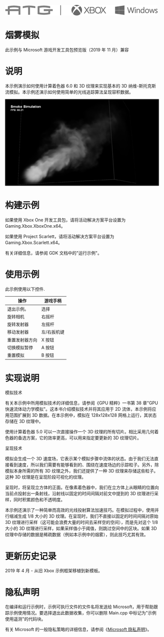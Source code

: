   ![](./media/image1.png)

#   烟雾模拟

此示例与 Microsoft 游戏开发工具包预览版（2019 年 11 月）兼容

# 说明

本示例演示如何使用计算着色器 6.0 和 3D 纹理来实现基本的 3D
纳维-斯托克斯流模拟。本示例还演示如何使用简单的光线追踪算法呈现容积数据。

![](./media/image3.png)

# 构建示例

如果使用 Xbox One 开发工具包，请将活动解决方案平台设置为
Gaming.Xbox.XboxOne.x64。

如果使用 Project Scarlett，请将活动解决方案平台设置为
Gaming.Xbox.Scarlett.x64。

有关详细信息，请参阅 GDK 文档中的"运行示例"。

# 使用示例

此示例使用以下控件.

| 操作                            |  游戏手柄                           |
|---------------------------------|------------------------------------|
| 退出示例。                      |  选择                               |
| 旋转相机                        |  右摇杆                             |
| 旋转发射器                      |  左摇杆                             |
| 移动发射器                      |  左/右扳机键                        |
| 重置发射器方向                  |  X 按钮                             |
| 切换模拟暂停                    |  A 按钮                             |
| 重置模拟                        |  B 按钮                             |

# 实现说明

模拟技术

有关本示例中所用模拟技术的详细信息，请参阅《GPU 精粹》一书第 38 章"GPU
快速流体动力学模拟"。这本书介绍模拟技术并将其应用于 2D
流体，本示例将应用范围扩展到 3D 数据。在本示例中，模拟在 128x128x128
网格上运行，其状态存储在 3D 纹理中。

使用计算着色器 5.0 可以一次直接操作一个 3D
纹理的所有切片。相比采用几何着色器的备选方案，它的效率更高，可以用来指定要更新的
3D 纹理切片。

呈现技术

模拟会生成一个 3D
速度场，它表示某个模拟步骤中流体的状态。由于我们无法直接看到速度，所以我们需要有能够看到的、围绕在速度场边的示踪粒子。另外，除模拟本身所需的所有
3D 纹理之外，我们还提供了一种 3D 纹理来存储这些粒子。这种 3D
纹理是在呈现阶段可视化的纹理。

呈现时，将呈现立方体的正面。在像素着色器中，我们在立方体上从眼睛的位置向当前点投射出一条射线，沿射线以固定的时间间隔对前文中提到的
3D 纹理进行采样，同时积累颜色和不透明度。

本示例还演示了一种简单而高效的光线投射算法加速技巧。在模拟过程中，使用并行缩减生成
1/8 大小的 3D 纹理。在呈现时，我们不直接以固定的时间间隔对原始 3D
纹理进行采样（这可能会浪费大量的时间去采样空的空间），而是先对这个 1/8
大小的 3D 纹理进行采样，如果采样值小于阈值，则跳过空间中的区块。如果 3D
纹理中存储的数据是稀疏数据（例如本示例中的烟雾），则此技巧尤其有效。

# 更新历史记录

2019 年 4 月 - 从旧 Xbox 示例框架移植到新模板。

# 隐私声明

在编译和运行示例时，示例可执行文件的文件名将发送给
Microsoft，用于帮助跟踪示例使用情况。要选择退出此数据收集，你可以删除
Main.cpp 中标记为"示例使用遥测"的代码块。

有关 Microsoft 的一般隐私策略的详细信息，请参阅《[Microsoft
隐私声明](https://privacy.microsoft.com/en-us/privacystatement/)》。
